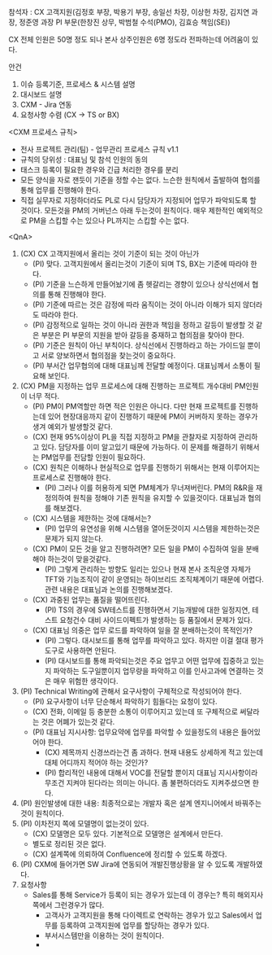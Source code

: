 참석자 : CX 고객지원(김정호 부장, 박용기 부장, 송일선 차장, 이상헌 차장, 김지연 과장, 정준영 과장
PI 부문(한창진 상무, 박범철 수석(PMO), 김효승 책임(SE))


CX 전체 인원은 50명 정도 되나 본사 상주인원은 6명 정도라 전파하는데 어려움이 있다.

안건
1. 이슈 등록기준, 프로세스 & 시스템 설명
2. 대시보드 설명
3. CXM - Jira 연동
4. 요청사항 수렴 (CX -> TS or BX)

<CXM 프로세스 규칙>
- 전사 프로젝트 관리(팀) - 업무관리 프로세스 규칙 v1.1
- 규칙의 당위성 : 대표님 및 참석 인원의 동의
- 태스크 등록이 필요한 경우와 긴급 처리한 경우를 분리
- 모든 양식을 자로 잰듯이 기준을 정할 수는 없다. 느슨한 원칙에서 출발하여 협의를 통해 업무를 진행해야 한다.
- 직접 실무자로 지정하더라도 PL로 다시 담당자가 지정되어 업무가 파악되도록 할 것이다. 모든것을 PM의 거버넌스 아래 두는것이 원칙이다. 매우 제한적인 예외적으로 PM을 스킵할 수는 있으나 PL까지는 스킵할 수는 없다.

\<QnA>
1. (CX) CX 고객지원에서 올리는 것이 기준이 되는 것이 아닌가
	- (PI) 맞다. 고객지원에서 올리는것이 기준이 되며 TS, BX는 기준에 따라야 한다.
	- (PI) 기준을 느슨하게 만들어놨기에 좀 헷갈리는 경향이 있으나 상식선에서 협의를 통해 진행해야 한다.
	- (PI) 기준에 따르는 것은 감정에 따라 움직이는 것이 아니라 이해가 되지 않더라도 따라야 한다.
	- (PI) 감정적으로 일하는 것이 아니라 권한과 책임을 정하고 갈등이 발생할 것 같은 부분은 PI 부문의 지원을 받아 갈등을 중재하고 협의점을 찾아야 한다.
	- (PI) 기준은 원칙이 아닌 부칙이다. 상식선에서 진행하라고 하는 가이드일 뿐이고 서로 양보하면서 협의점을 찾는것이 중요하다.
	- (PI) 부서간 업무협의에 대해 대표님께 전달할 예정이다. 대표님께서 소통이 필요해 보인다.
2. (CX) PM을 지정하는 업무 프로세스에 대해 진행하는 프로젝트 개수대비 PM인원이 너무 적다.
	- (PI) PM이 PM역할만 하면 적은 인원은 아니다. 다만 현재 프로젝트를 진행하는데 있어 현장대응까지 같이 진행하기 때문에 PM이 커버하지 못하는 경우가 생겨 예외가 발생할것 같다.
	- (CX) 현재 95%이상이 PL을 직접 지정하고 PM을 관찰자로 지정하여 관리하고 있다. 담당자를 이미 알고있기 때문에 가능하다. 이 문제를 해결하기 위해서는 PM업무를 전담할 인원이 필요하다.
	- (CX) 원칙은 이해하나 현실적으로 업무를 진행하기 위해서는 현재 이루어지는 프로세스로 진행해야 한다.
		- (PI) 그러나 이를 허용하게 되면 PM체계가 무너져버린다. PM의 R&R을 재정의하여 원칙을 정해야 기존 원칙을 유지할 수 있을것이다. 대표님과 협의를 해보겠다.
	- (CX) 시스템을 제한하는 것에 대해서는?
		- (PI) 업무의 유연성을 위해 시스템을 열어둔것이지 시스템을 제한하는것은 문제가 되지 않는다. 
	- (CX) PM이 모든 것을 알고 진행하려면? 모든 일을 PM이 수집하여 일을 분배해야 하는것이 맞을것같다.
		- (PI) 그렇게 관리하는 방향도 일리는 있으나 현재 본사 조직운영 자체가 TFT와 기능조직이 같이 운영되는 하이브리드 조직체계이기 때문에 어렵다. 관련 내용은 대표님과 논의를 진행해보겠다.
	- (CX) 과중된 업무는 품질을 떨어뜨린다. 
		- (PI) TS의 경우에 SW테스트를 진행하면서 기능개발에 대한 일정지연, 테스트 요청건수 대비 사이드이펙트가 발생하는 등 품질에서 문제가 있다. 
	- (CX) 대표님 의중은 업무 로드를 파악하여 일을 잘 분배하는것이 목적인가?
		- (PI) 그렇다. 대시보드를 통해 업무를 파악하고 있다. 하지만 이걸 절대 평가도구로 사용하면 안된다.
		- (PI) 대시보드를 통해 파악되는것은 주요 업무고 어떤 업무에 집중하고 있는지 파악하는 도구일뿐이지 업무량을 파악하고 이를 인사고과에 연결하는 것은 매우 위험한 생각이다.
3. (PI) Technical Writing에 관해서 요구사항이 구체적으로 작성되어야 한다.
	- (PI) 요구사항이 너무 단순해서 파악하기 힘들다는 요청이 있다.
	- (CX) 전화, 이메일 등 충분한 소통이 이루어지고 있는데 또 구체적으로 써달라는 것은 어폐가 있는것 같다.
	- (PI) 대표님 지시사항: 업무요약에 업무를 파악할 수 있을정도의 내용은 들어있어야 한다.
		- (CX) 제목까지 신경쓰라는건 좀 과하다. 현재 내용도 상세하게 적고 있는데 대체 어디까지 적어야 하는 것인가?
		- (PI) 합리적인 내용에 대해서 VOC를 전달할 뿐이지 대표님 지시사항이라 무조건 지켜야 된다라는 의미는 아니다. 좀 불편하더라도 지켜주셨으면 한다.
4. (PI) 원인발생에 대한 내용: 최종적으로는 개발자 혹은 설계 엔지니어에서 바꿔주는 것이 원칙이다.
5. (PI) 이차전지 쪽에 모델명이 없는것이 있다.
	- (CX) 모델명은 모두 있다. 기본적으로 모델명은 설계에서 만든다.
	- 별도로 정리된 것은 없다.
	- (CX) 설계쪽에 의뢰하여 Confluence에 정리할 수 있도록 하겠다.
6. (PI) CXM에 들어가면 SW Jira에 연동되어 개발진행상황을 알 수 있도록 개발하였다.
7. 요청사항
	- Sales를 통해 Service가 등록이 되는 경우가 있는데 이 경우는? 특히 해외지사쪽에서 그런경우가 많다.
		- 고객사가 고객지원을 통해 다이렉트로 연락하는 경우가 있고 Sales에서 업무를 등록하여 고객지원에 업무를 할당하는 경우가 있다.
		- 부서시스템만을 이용하는 것이 원칙이다.
		- 
